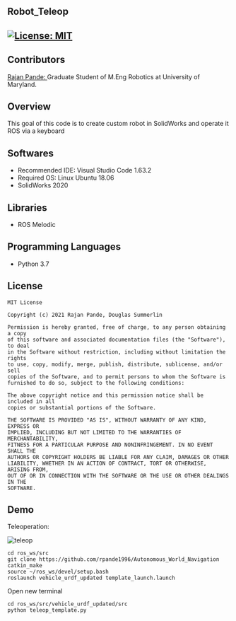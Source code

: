 ## Robot_Teleop
[![License: MIT](https://img.shields.io/badge/License-MIT-green.svg)](https://opensource.org/licenses/MIT)
---

## Contributors
[Rajan Pande: ](https://github.com/rpande1996)
Graduate Student of M.Eng Robotics at University of Maryland.

## Overview

This goal of this code is to create custom robot in SolidWorks and operate it ROS via a keyboard

## Softwares

* Recommended IDE: Visual Studio Code 1.63.2
* Required OS: Linux Ubuntu 18.06
* SolidWorks 2020

## Libraries

* ROS Melodic

## Programming Languages

* Python 3.7

## License 

```
MIT License

Copyright (c) 2021 Rajan Pande, Douglas Summerlin

Permission is hereby granted, free of charge, to any person obtaining a copy
of this software and associated documentation files (the "Software"), to deal
in the Software without restriction, including without limitation the rights
to use, copy, modify, merge, publish, distribute, sublicense, and/or sell
copies of the Software, and to permit persons to whom the Software is
furnished to do so, subject to the following conditions:

The above copyright notice and this permission notice shall be included in all
copies or substantial portions of the Software.

THE SOFTWARE IS PROVIDED "AS IS", WITHOUT WARRANTY OF ANY KIND, EXPRESS OR
IMPLIED, INCLUDING BUT NOT LIMITED TO THE WARRANTIES OF MERCHANTABILITY,
FITNESS FOR A PARTICULAR PURPOSE AND NONINFRINGEMENT. IN NO EVENT SHALL THE
AUTHORS OR COPYRIGHT HOLDERS BE LIABLE FOR ANY CLAIM, DAMAGES OR OTHER
LIABILITY, WHETHER IN AN ACTION OF CONTRACT, TORT OR OTHERWISE, ARISING FROM,
OUT OF OR IN CONNECTION WITH THE SOFTWARE OR THE USE OR OTHER DEALINGS IN THE 
SOFTWARE.
```

## Demo

Teleoperation:

![teleop](media/teleop.gif)


```
cd ros_ws/src
git clone https://github.com/rpande1996/Autonomous_World_Navigation
catkin_make
source ~/ros_ws/devel/setup.bash
roslaunch vehicle_urdf_updated template_launch.launch
```
Open new terminal
```
cd ros_ws/src/vehicle_urdf_updated/src
python teleop_template.py
```